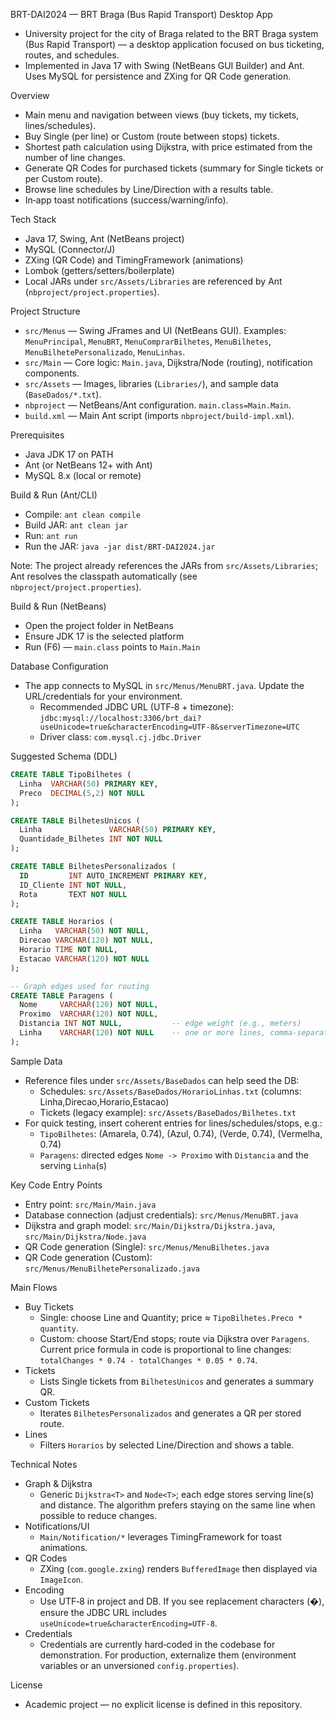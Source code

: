 BRT-DAI2024 — BRT Braga (Bus Rapid Transport) Desktop App

- University project for the city of Braga related to the BRT Braga system (Bus Rapid Transport) — a desktop application focused on bus ticketing, routes, and schedules.
- Implemented in Java 17 with Swing (NetBeans GUI Builder) and Ant. Uses MySQL for persistence and ZXing for QR Code generation.

Overview
- Main menu and navigation between views (buy tickets, my tickets, lines/schedules).
- Buy Single (per line) or Custom (route between stops) tickets.
- Shortest path calculation using Dijkstra, with price estimated from the number of line changes.
- Generate QR Codes for purchased tickets (summary for Single tickets or per Custom route).
- Browse line schedules by Line/Direction with a results table.
- In‑app toast notifications (success/warning/info).

Tech Stack
- Java 17, Swing, Ant (NetBeans project)
- MySQL (Connector/J)
- ZXing (QR Code) and TimingFramework (animations)
- Lombok (getters/setters/boilerplate)
- Local JARs under `src/Assets/Libraries` are referenced by Ant (`nbproject/project.properties`).

Project Structure
- `src/Menus` — Swing JFrames and UI (NetBeans GUI). Examples: `MenuPrincipal`, `MenuBRT`, `MenuComprarBilhetes`, `MenuBilhetes`, `MenuBilhetePersonalizado`, `MenuLinhas`.
- `src/Main` — Core logic: `Main.java`, Dijkstra/Node (routing), notification components.
- `src/Assets` — Images, libraries (`Libraries/`), and sample data (`BaseDados/*.txt`).
- `nbproject` — NetBeans/Ant configuration. `main.class=Main.Main`.
- `build.xml` — Main Ant script (imports `nbproject/build-impl.xml`).

Prerequisites
- Java JDK 17 on PATH
- Ant (or NetBeans 12+ with Ant)
- MySQL 8.x (local or remote)

Build & Run (Ant/CLI)
- Compile: `ant clean compile`
- Build JAR: `ant clean jar`
- Run: `ant run`
- Run the JAR: `java -jar dist/BRT-DAI2024.jar`

Note: The project already references the JARs from `src/Assets/Libraries`; Ant resolves the classpath automatically (see `nbproject/project.properties`).

Build & Run (NetBeans)
- Open the project folder in NetBeans
- Ensure JDK 17 is the selected platform
- Run (F6) — `main.class` points to `Main.Main`

Database Configuration
- The app connects to MySQL in `src/Menus/MenuBRT.java`. Update the URL/credentials for your environment.
  - Recommended JDBC URL (UTF‑8 + timezone):
    `jdbc:mysql://localhost:3306/brt_dai?useUnicode=true&characterEncoding=UTF-8&serverTimezone=UTC`
  - Driver class: `com.mysql.cj.jdbc.Driver`

Suggested Schema (DDL)
```sql
CREATE TABLE TipoBilhetes (
  Linha  VARCHAR(50) PRIMARY KEY,
  Preco  DECIMAL(5,2) NOT NULL
);

CREATE TABLE BilhetesUnicos (
  Linha               VARCHAR(50) PRIMARY KEY,
  Quantidade_Bilhetes INT NOT NULL
);

CREATE TABLE BilhetesPersonalizados (
  ID         INT AUTO_INCREMENT PRIMARY KEY,
  ID_Cliente INT NOT NULL,
  Rota       TEXT NOT NULL
);

CREATE TABLE Horarios (
  Linha   VARCHAR(50) NOT NULL,
  Direcao VARCHAR(120) NOT NULL,
  Horario TIME NOT NULL,
  Estacao VARCHAR(120) NOT NULL
);

-- Graph edges used for routing
CREATE TABLE Paragens (
  Nome     VARCHAR(120) NOT NULL,
  Proximo  VARCHAR(120) NOT NULL,
  Distancia INT NOT NULL,           -- edge weight (e.g., meters)
  Linha    VARCHAR(120) NOT NULL    -- one or more lines, comma‑separated
);
```

Sample Data
- Reference files under `src/Assets/BaseDados` can help seed the DB:
  - Schedules: `src/Assets/BaseDados/HorarioLinhas.txt` (columns: Linha,Direcao,Horario,Estacao)
  - Tickets (legacy example): `src/Assets/BaseDados/Bilhetes.txt`
- For quick testing, insert coherent entries for lines/schedules/stops, e.g.:
  - `TipoBilhetes`: (Amarela, 0.74), (Azul, 0.74), (Verde, 0.74), (Vermelha, 0.74)
  - `Paragens`: directed edges `Nome -> Proximo` with `Distancia` and the serving `Linha`(s)

Key Code Entry Points
- Entry point: `src/Main/Main.java`
- Database connection (adjust credentials): `src/Menus/MenuBRT.java`
- Dijkstra and graph model: `src/Main/Dijkstra/Dijkstra.java`, `src/Main/Dijkstra/Node.java`
- QR Code generation (Single): `src/Menus/MenuBilhetes.java`
- QR Code generation (Custom): `src/Menus/MenuBilhetePersonalizado.java`

Main Flows
- Buy Tickets
  - Single: choose Line and Quantity; price ≈ `TipoBilhetes.Preco * quantity`.
  - Custom: choose Start/End stops; route via Dijkstra over `Paragens`. Current price formula in code is proportional to line changes: `totalChanges * 0.74 - totalChanges * 0.05 * 0.74`.
- Tickets
  - Lists Single tickets from `BilhetesUnicos` and generates a summary QR.
- Custom Tickets
  - Iterates `BilhetesPersonalizados` and generates a QR per stored route.
- Lines
  - Filters `Horarios` by selected Line/Direction and shows a table.

Technical Notes
- Graph & Dijkstra
  - Generic `Dijkstra<T>` and `Node<T>`; each edge stores serving line(s) and distance. The algorithm prefers staying on the same line when possible to reduce changes.
- Notifications/UI
  - `Main/Notification/*` leverages TimingFramework for toast animations.
- QR Codes
  - ZXing (`com.google.zxing`) renders `BufferedImage` then displayed via `ImageIcon`.
- Encoding
  - Use UTF‑8 in project and DB. If you see replacement characters (�), ensure the JDBC URL includes `useUnicode=true&characterEncoding=UTF-8`.
- Credentials
  - Credentials are currently hard‑coded in the codebase for demonstration. For production, externalize them (environment variables or an unversioned `config.properties`).

License
- Academic project — no explicit license is defined in this repository.